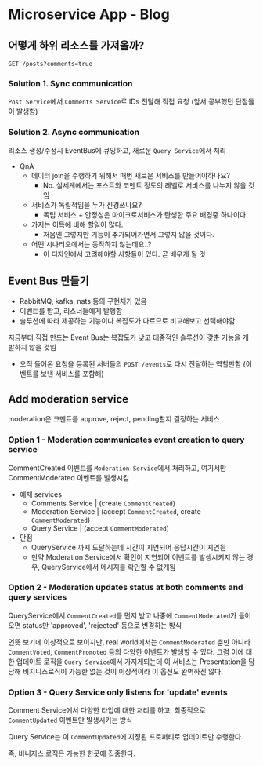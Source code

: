 # Microservice App - Blog

## 어떻게 하위 리소스를 가져올까?

`GET /posts?comments=true`

### Solution 1. Sync communication

`Post Service`에서 `Comments Service`로 IDs 전달해 직접 요청 (앞서 공부했던 단점들이 발생함)

### Solution 2. Async communication

리소스 생성/수정시 EventBus에 큐잉하고, 새로운 `Query Service`에서 처리

- QnA
  - 데이터 join을 수행하기 위해서 매번 새로운 서비스를 만들어야하나요?
    - No. 실세계에서는 포스트와 코멘트 정도의 레벨로 서비스를 나누지 않을 것임
  - 서비스가 독립적임을 누가 신경쓰나요?
    - 독립 서비스 + 안정성은 마이크로서비스가 탄생한 주요 배경중 하나이다.
  - 가지는 이득에 비해 할일이 많다.
    - 처음엔 그렇지만 기능이 추가되어가면서 그렇지 않을 것이다.
  - 어떤 시나리오에서는 동작하지 않는데요..?
    - 이 디자인에서 고려해야할 사항들이 있다. 곧 배우게 될 것

## Event Bus 만들기

- RabbitMQ, kafka, nats 등의 구현체가 있음
- 이벤트를 받고, 리스너들에게 발행함
- 솔루션에 따라 제공하는 기능이나 복잡도가 다르므로 비교해보고 선택해야함

지금부터 직접 만드는 Event Bus는 복잡도가 낮고 대중적인 솔루션이 갖춘 기능을 개발하지 않을 것임

- 오직 들어온 요청을 등록된 서버들의 `POST /events`로 다시 전달하는 역할만함 (이벤트를 보낸 서비스를 포함해)

## Add moderation service

moderation은 코멘트를 approve, reject, pending할지 결정하는 서비스

### Option 1 - Moderation communicates event creation to query service

CommentCreated 이벤트를 `Moderation Service`에서 처리하고, 여기서만 CommentModerated 이벤트를 발생시킴

- 예제 services
  - Comments Service | (create `CommentCreated`)
  - Moderation Service | (accept `CommentCreated`, create `CommentModerated`)
  - Query Service | (accept `CommentModerated`)
- 단점
  - QueryService 까지 도달하는데 시간이 지연되어 응답시간이 지연됨
  - 만약 Moderation Service에서 확인이 지연되어 이벤트를 발생시키지 않는 경우, QueryService에서 메시지를 확인할 수 없게됨

### Option 2 - Moderation updates status at both comments and query services

QueryService에서 `CommentCreated`를 먼저 받고 나중에 `CommentModerated`가 들어오면 status만 'approved', 'rejected' 등으로 변경하는 방식

언뜻 보기에 이상적으로 보이지만, real world에서는 `CommentModerated` 뿐만 아니라 `CommentVoted`, `CommentPromoted` 등의 다양한 이벤트가 발생할 수 있다. 그럼 이에 대한 업데이트 로직을 `Query Service`에서 가지게되는데 이 서비스는 Presentation을 담당해 비지니스로직이 가능한 없는 것이 이상적이라 이 옵션도 완벽하진 않다.

### Option 3 - Query Service only listens for 'update' events

Comment Service에서 다양한 타입에 대한 처리를 하고, 최종적으로 `CommentUpdated` 이벤트만 발생시키는 방식

Query Service는 이 `CommentUpdated`에 지정된 프로퍼티로 업데이트만 수행한다.

즉, 비니지스 로직은 가능한 한곳에 집중한다.

